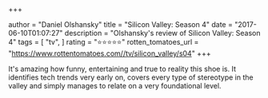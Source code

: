 +++

author = "Daniel Olshansky"
title = "Silicon Valley: Season 4"
date = "2017-06-10T01:07:27"
description = "Olshansky's review of Silicon Valley: Season 4"
tags = [
    "tv",
]
rating = "⭐⭐⭐⭐⭐"
rotten_tomatoes_url = "https://www.rottentomatoes.com//tv/silicon_valley/s04"
+++

It's amazing how funny, entertaining and true to reality this shoe is. It identifies tech trends very early on, covers every type of stereotype in the valley and simply manages to relate on a very foundational level.

